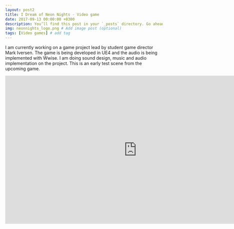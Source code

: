 ```yaml
---
layout: post2
title: I Dream of Neon Nights - Video game
date: 2017-09-13 00:00:00 +0300
description: You’ll find this post in your `_posts` directory. Go ahead and edit it and re-build the site to see your changes. # Add post description (optional)
img: neonnights_logo.png # Add image post (optional)
tags: [Video games] # add tag
---
```



I am currently working on a game project lead by student game director Mark Iversen. The game is being developed in UE4 and the audio is being implemented with Wwise. I am doing sound design, music and audio implementation on the project. This is an early test scene from the upcoming game.

<iframe width="840" height="472.5" src="https://www.youtube.com/embed/7hvKLQOVpbg" frameborder="0" allowfullscreen></iframe>
